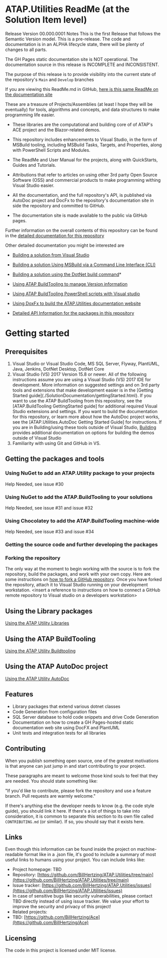 
# ATAP.Utilities ReadMe (at the Solution Item level)

Release Version 00.000.0001 Notes
This is the first Release that follows the Semantic Version model. This is a pre-release. The code and documentation is in an  ALPHA lifecycle state, there will be plenty of changes to all parts.

The GH Pages static documentation site is NOT operational.  The documentation source in this release is INCOMPLETE and INCONSISTENT.

The purpose of this release is to provide visibility into the current state of the repository's `Main` and `Develop` branches

If you are viewing this ReadMe.md in GitHub, [here is this same ReadMe on the documentation site]()

These are a treasure of Projects/Assemblies (at least I hope they will be eventually) for tools, algorithms and concepts, and data structures to make programming life easier.

* These libraries are the computational and building core of of ATAP's ACE project and the Blazor-related demos.

* This repository includes enhancements to Visual Studio, in the form of MSBuild tooling, including MSBuild Tasks, Targets, and Properties, along with PowerShell Scripts and Modules.

* The ReadMe and User Manual for the projects, along with QuickStarts, Guides and Tutorials.

* Attributions that refer to articles on using other 3rd party Open Source Software (OSS) and commercial products to make programming withing Visual Studio easier.

* All the documentation, and the full repository's API, is published via AutoDoc project and DocFx to the repository's documentation site in side the repository and committed to GitHub.

* The documentation site is made available to the public via GitHub pages.


Further information on the overall contents of this repository can be found in the [detailed documentation for this repository](./SolutionDocumentation/ReadMe.html)

Other detailed documentation you might be interested are

* [Building a solution from Visual Studio]()

* [Building a solution Using MSBuild via a Command Line Interface (CLI)]()

* [Building a solution using the DotNet build command]()* []()

* [Using ATAP BuildTooling to manage Version information]()

* [Using ATAP BuildTooling PowerShell scripts with Visual studio]()

* [Using DoxFx to build the ATAP.Utilities documentation website]()

* [Detailed API Information for the packages in this repository](./API/ReadMe.html)

# Getting started

## Prerequisites

1. Visual Studio or Visual Studio Code, MS SQL Server, Flyway, PlantUML, Java, Jenkins, DotNet Desktop, DotNet Core
1. Visual Studio (VS) 2017 Version 15.8 or newer. All of the following instructions assume you are using a Visual Studio (VS) 2017 IDE for development. More information on suggested settings and on 3rd party tools and extensions that make development easier is in the [Getting Started guide](./SolutionDocumentation/gettingStarted.html}. If you want to use the ATAP BuildTooling from this repository, see the [ATAP.BuildTooling GettingStarted guide] for additional required Visual Studio extensions and settings. If you want to build the documentation for this repository, or learn more about how the AutoDoc project works, see the [ATAP.Utilities.AutoDoc Getting Started Guide] for instructions. If you are in Building/using these tools outside of Visual Studio, [Building](./SolutionDocumentation/ReadMe.html#Building) provides additional documentation on options for building the demos outside of Visual Studio
1. Familiarity with using Git and GitHub in VS.

## Getting the packages and tools

### Using NuGet to add an ATAP.Utility package to your projects

Help Needed, see issue #30

### Using NuGet to add the ATAP.BuildTooling to your solutions

Help Needed, see issue #31 and issue #32

### Using Chocolatey to add the ATAP.BuildTooling machine-wide


Help Needed, see issue #33 and issue #34

### Getting the source code and further developing the packages

### Forking the repository

The only way at the moment to begin working with the source is to fork the repository, build the packages, and work with your own copy. Here are some instructions on [how to fork a GitHub repository](https://help.github.com/articles/fork-a-repo/).
Once you have forked the repository, attach it to Visual Studio running on your development workstation.
\<insert a reference to instructions on how to connect a GitHub remote repository to Visual studio on a developers workstation>

## Using the Library packages

[Using the ATAP Utility Libraries](./SolutionDocumentation/GettingStarted.html#UsingLibraries)
## Using the ATAP BuildTooling

[Using the ATAP Utility Buildtooling](./SolutionDocumentation/GettingStarted.html#UsingBuildTooling)
## Using the ATAP AutoDoc project

[Using the ATAP Utility AutoDoc](./SolutionDocumentation/GettingStarted.html#UsingAutoDoc)

## Features

* Library packages that extend various dotnet classes
* Code Generation from configuration files
* SQL Server database to hold code snippets and drive Code Generation
* Documentation on how to create a GH Pages-hosted static documentation web site using DocFX and PlantUML
* Unit tests and integration tests for all libraries

## Contributing

When you publish something open source, one of the greatest motivations is that
anyone can just jump in and start contributing to your project.

These paragraphs are meant to welcome those kind souls to feel that they are
needed. You should state something like:

"If you'd like to contribute, please fork the repository and use a feature
branch. Pull requests are warmly welcome."

If there's anything else the developer needs to know (e.g. the code style
guide), you should link it here. If there's a lot of things to take into
consideration, it is common to separate this section to its own file called
`CONTRIBUTING.md` (or similar). If so, you should say that it exists here.

## Links

Even though this information can be found inside the project on machine-readable
format like in a .json file, it's good to include a summary of most useful
links to humans using your project. You can include links like:

* Project homepage: TBD
* Repository: [https://github.com/BillHertzing/ATAP.Utilities/tree/main](https://github.com/BillHertzing/ATAP.Utilities/tree/main)
* Issue tracker: [https://github.com/BillHertzing/ATAP.Utilities/issues](https://github.com/BillHertzing/ATAP.Utilities/issues)
* In case of sensitive bugs like security vulnerabilities, please contact
    TBD directly instead of using issue tracker. We value your effort
    to improve the security and privacy of this project!
* Related projects:
* TBD: [https://github.com/BillHertzing/Ace](https://github.com/BillHertzing/Ace)

## Licensing

The code in this project is licensed under MIT license.

